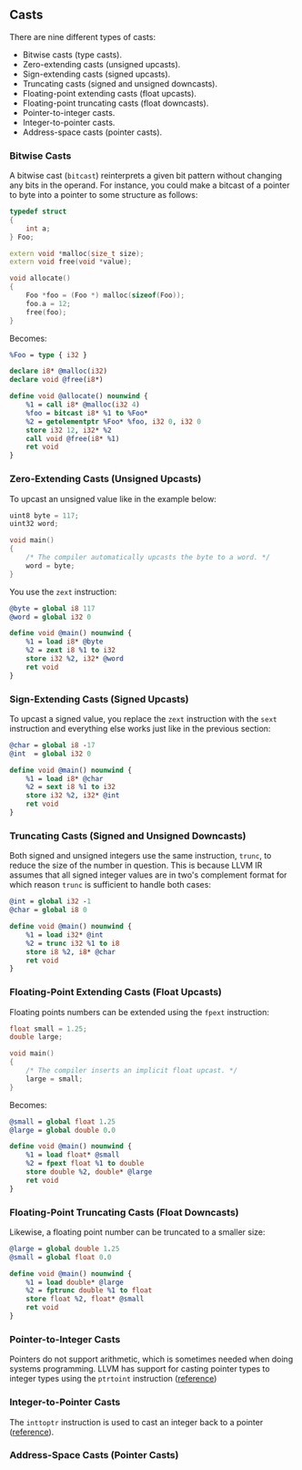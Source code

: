 ## Casts

There are nine different types of casts:

- Bitwise casts (type casts).
- Zero-extending casts (unsigned upcasts).
- Sign-extending casts (signed upcasts).
- Truncating casts (signed and unsigned downcasts).
- Floating-point extending casts (float upcasts).
- Floating-point truncating casts (float downcasts).
- Pointer-to-integer casts.
- Integer-to-pointer casts.
- Address-space casts (pointer casts).


### Bitwise Casts

A bitwise cast (`bitcast`) reinterprets a given bit pattern without changing any bits in the operand.  For instance, you could
make a bitcast of a pointer to byte into a pointer to some structure as follows:

```cpp
typedef struct
{
	int a;
} Foo;

extern void *malloc(size_t size);
extern void free(void *value);

void allocate()
{
	Foo *foo = (Foo *) malloc(sizeof(Foo));
	foo.a = 12;
	free(foo);
}
```

Becomes:


```llvm
%Foo = type { i32 }

declare i8* @malloc(i32)
declare void @free(i8*)

define void @allocate() nounwind {
	%1 = call i8* @malloc(i32 4)
	%foo = bitcast i8* %1 to %Foo*
	%2 = getelementptr %Foo* %foo, i32 0, i32 0
	store i32 12, i32* %2
	call void @free(i8* %1)
	ret void
}
```

### Zero-Extending Casts (Unsigned Upcasts)


To upcast an unsigned value like in the example below:

```cpp
uint8 byte = 117;
uint32 word;

void main()
{
	/* The compiler automatically upcasts the byte to a word. */
	word = byte;
}
```

You use the `zext` instruction:


```llvm
@byte = global i8 117
@word = global i32 0

define void @main() nounwind {
	%1 = load i8* @byte
	%2 = zext i8 %1 to i32
	store i32 %2, i32* @word
	ret void
}
```

### Sign-Extending Casts (Signed Upcasts)


To upcast a signed value, you replace the `zext` instruction with the `sext` instruction and everything else works just like in
the previous section:

```llvm
@char = global i8 -17
@int  = global i32 0

define void @main() nounwind {
	%1 = load i8* @char
	%2 = sext i8 %1 to i32
	store i32 %2, i32* @int
	ret void
}
```

### Truncating Casts (Signed and Unsigned Downcasts)


Both signed and unsigned integers use the same instruction, `trunc`, to reduce the size of the number in question.  This is
because LLVM IR assumes that all signed integer values are in two's complement format for which reason `trunc` is sufficient to
handle both cases:

```llvm
@int = global i32 -1
@char = global i8 0

define void @main() nounwind {
	%1 = load i32* @int
	%2 = trunc i32 %1 to i8
	store i8 %2, i8* @char
	ret void
}
```

### Floating-Point Extending Casts (Float Upcasts)


Floating points numbers can be extended using the `fpext` instruction:

```cpp
float small = 1.25;
double large;

void main()
{
	/* The compiler inserts an implicit float upcast. */
	large = small;
}
```

Becomes:


```llvm
@small = global float 1.25
@large = global double 0.0

define void @main() nounwind {
	%1 = load float* @small
	%2 = fpext float %1 to double
	store double %2, double* @large
	ret void
}
```

### Floating-Point Truncating Casts (Float Downcasts)


Likewise, a floating point number can be truncated to a smaller size:

```llvm
@large = global double 1.25
@small = global float 0.0

define void @main() nounwind {
	%1 = load double* @large
	%2 = fptrunc double %1 to float
	store float %2, float* @small
	ret void
}
```

### Pointer-to-Integer Casts

Pointers do not support arithmetic, which is sometimes needed when doing
systems programming. LLVM has support for casting pointer types to integer
types using the `ptrtoint` instruction ([reference](http://llvm.org/docs/LangRef.html#ptrtoint-to-instruction))


### Integer-to-Pointer Casts

The `inttoptr` instruction is used to cast an integer back to a pointer
([reference](http://llvm.org/docs/LangRef.html#inttoptr-to-instruction)).


### Address-Space Casts (Pointer Casts)




